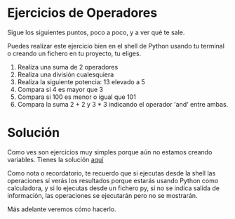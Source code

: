 # Ejercicios de Operadores

Sigue los siguientes puntos, poco a poco, y a ver qué te sale.

Puedes realizar este ejercicio bien en el shell de Python usando tu terminal o creando un fichero en tu proyecto, tu eliges.

1. Realiza una suma de 2 operadores
2. Realiza una división cualesquiera
3. Realiza la siguiente potencia: 13 elevado a 5
4. Compara si 4 es mayor que 3
5. Compara si 100 es menor o igual que 101
6. Compara la suma 2 + 2 y 3 * 3 indicando el operador 'and' entre ambas.

# Solución

Como ves son ejercicios muy simples porque aún no estamos creando variables. Tienes la solución [aquí](/05_Operadores/solucion_operadores.py)

Como nota o recordatorio, te recuerdo que si ejecutas desde la shell las operaciones sí verás los resultados porque estarás usando Python como calculadora, y si lo ejecutas desde un fichero py, si no se indica salida de información, las operaciones se ejecutarán pero no se mostrarán.

Más adelante veremos cómo hacerlo.